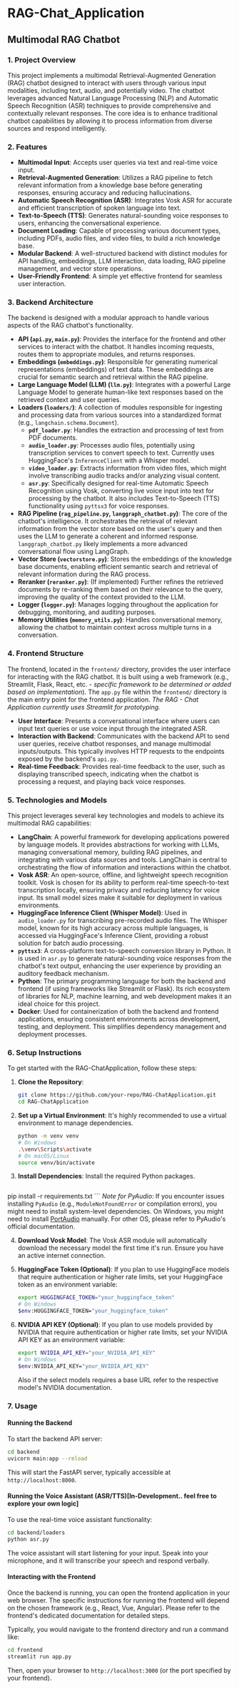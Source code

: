 # RAG-Chat_Application

## Multimodal RAG Chatbot

### 1. Project Overview

This project implements a multimodal Retrieval-Augmented Generation (RAG) chatbot designed to interact with users through various input modalities, including text, audio, and potentially video. The chatbot leverages advanced Natural Language Processing (NLP) and Automatic Speech Recognition (ASR) techniques to provide comprehensive and contextually relevant responses. The core idea is to enhance traditional chatbot capabilities by allowing it to process information from diverse sources and respond intelligently.

### 2. Features

- **Multimodal Input**: Accepts user queries via text and real-time voice input.
- **Retrieval-Augmented Generation**: Utilizes a RAG pipeline to fetch relevant information from a knowledge base before generating responses, ensuring accuracy and reducing hallucinations.
- **Automatic Speech Recognition (ASR)**: Integrates Vosk ASR for accurate and efficient transcription of spoken language into text.
- **Text-to-Speech (TTS)**: Generates natural-sounding voice responses to users, enhancing the conversational experience.
- **Document Loading**: Capable of processing various document types, including PDFs, audio files, and video files, to build a rich knowledge base.
- **Modular Backend**: A well-structured backend with distinct modules for API handling, embeddings, LLM interaction, data loading, RAG pipeline management, and vector store operations.
- **User-Friendly Frontend**: A simple yet effective frontend for seamless user interaction.

### 3. Backend Architecture

The backend is designed with a modular approach to handle various aspects of the RAG chatbot's functionality.

- **API (`api.py`, `main.py`)**: Provides the interface for the frontend and other services to interact with the chatbot. It handles incoming requests, routes them to appropriate modules, and returns responses.
- **Embeddings (`embeddings.py`)**: Responsible for generating numerical representations (embeddings) of text data. These embeddings are crucial for semantic search and retrieval within the RAG pipeline.
- **Large Language Model (LLM) (`llm.py`)**: Integrates with a powerful Large Language Model to generate human-like text responses based on the retrieved context and user queries.
- **Loaders (`loaders/`)**: A collection of modules responsible for ingesting and processing data from various sources into a standardized format (e.g., `langchain.schema.Document`).
    - **`pdf_loader.py`**: Handles the extraction and processing of text from PDF documents.
    - **`audio_loader.py`**: Processes audio files, potentially using transcription services to convert speech to text. Currently uses HuggingFace's `InferenceClient` with a Whisper model.
    - **`video_loader.py`**: Extracts information from video files, which might involve transcribing audio tracks and/or analyzing visual content.
    - **`asr.py`**: Specifically designed for real-time Automatic Speech Recognition using Vosk, converting live voice input into text for processing by the chatbot. It also includes Text-to-Speech (TTS) functionality using `pyttsx3` for voice responses.
- **RAG Pipeline (`rag_pipeline.py`, `langgraph_chatbot.py`)**: The core of the chatbot's intelligence. It orchestrates the retrieval of relevant information from the vector store based on the user's query and then uses the LLM to generate a coherent and informed response. `langgraph_chatbot.py` likely implements a more advanced conversational flow using LangGraph.
- **Vector Store (`vectorstore.py`)**: Stores the embeddings of the knowledge base documents, enabling efficient semantic search and retrieval of relevant information during the RAG process.
- **Reranker (`reranker.py`)**: (If implemented) Further refines the retrieved documents by re-ranking them based on their relevance to the query, improving the quality of the context provided to the LLM.
- **Logger (`logger.py`)**: Manages logging throughout the application for debugging, monitoring, and auditing purposes.
- **Memory Utilities (`memory_utils.py`)**: Handles conversational memory, allowing the chatbot to maintain context across multiple turns in a conversation.

### 4. Frontend Structure

The frontend, located in the `frontend/` directory, provides the user interface for interacting with the RAG chatbot. It is built using a web framework (e.g., Streamlit, Flask, React, etc. - *specific framework to be determined or added based on implementation*). The `app.py` file within the `frontend/` directory is the main entry point for the frontend application.
*The RAG - Chat Application currently uses Streamlit for prototyping.*

- **User Interface**: Presents a conversational interface where users can input text queries or use voice input through the integrated ASR.
- **Interaction with Backend**: Communicates with the backend API to send user queries, receive chatbot responses, and manage multimodal inputs/outputs. This typically involves HTTP requests to the endpoints exposed by the backend's `api.py`.
- **Real-time Feedback**: Provides real-time feedback to the user, such as displaying transcribed speech, indicating when the chatbot is processing a request, and playing back voice responses.

### 5. Technologies and Models

This project leverages several key technologies and models to achieve its multimodal RAG capabilities:

- **LangChain**: A powerful framework for developing applications powered by language models. It provides abstractions for working with LLMs, managing conversational memory, building RAG pipelines, and integrating with various data sources and tools. LangChain is central to orchestrating the flow of information and interactions within the chatbot.
- **Vosk ASR**: An open-source, offline, and lightweight speech recognition toolkit. Vosk is chosen for its ability to perform real-time speech-to-text transcription locally, ensuring privacy and reducing latency for voice input. Its small model sizes make it suitable for deployment in various environments.
- **HuggingFace Inference Client (Whisper Model)**: Used in `audio_loader.py` for transcribing pre-recorded audio files. The Whisper model, known for its high accuracy across multiple languages, is accessed via HuggingFace's Inference Client, providing a robust solution for batch audio processing.
- **`pyttsx3`**: A cross-platform text-to-speech conversion library in Python. It is used in `asr.py` to generate natural-sounding voice responses from the chatbot's text output, enhancing the user experience by providing an auditory feedback mechanism.
- **Python**: The primary programming language for both the backend and frontend (if using frameworks like Streamlit or Flask). Its rich ecosystem of libraries for NLP, machine learning, and web development makes it an ideal choice for this project.
- **Docker**: Used for containerization of both the backend and frontend applications, ensuring consistent environments across development, testing, and deployment. This simplifies dependency management and deployment processes.

### 6. Setup Instructions

To get started with the RAG-ChatApplication, follow these steps:

1.  **Clone the Repository**:
    ```bash
    git clone https://github.com/your-repo/RAG-ChatApplication.git
    cd RAG-ChatApplication
    ```

2.  **Set up a Virtual Environment**:
    It's highly recommended to use a virtual environment to manage dependencies.
    ```bash
    python -m venv venv
    # On Windows
    .\venv\Scripts\activate
    # On macOS/Linux
    source venv/bin/activate
    ```

3.  **Install Dependencies**:
    Install the required Python packages.
    ```bash
pip install -r requirements.txt
    ```
    *Note for PyAudio*: If you encounter issues installing `PyAudio` (e.g., `ModuleNotFoundError` or compilation errors), you might need to install system-level dependencies. On Windows, you might need to install [PortAudio](http://www.portaudio.com/archives/pa_stable_v190600_20161030.tgz) manually. For other OS, please refer to PyAudio's official documentation.

4.  **Download Vosk Model**:
    The Vosk ASR module will automatically download the necessary model the first time it's run. Ensure you have an active internet connection.

5.  **HuggingFace Token (Optional)**:
    If you plan to use HuggingFace models that require authentication or higher rate limits, set your HuggingFace token as an environment variable:
    ```bash
    export HUGGINGFACE_TOKEN="your_huggingface_token"
    # On Windows
    $env:HUGGINGFACE_TOKEN="your_huggingface_token"
    ```
6.  **NVIDIA API KEY (Optional)**:
    If you plan to use models provided by NVIDIA that require authentication or higher rate limits, set your NVIDIA API KEY as an environment variable:
    ```bash
    export NVIDIA_API_KEY="your_NVIDIA_API_KEY"
    # On Windows
    $env:NVIDIA_API_KEY="your_NVIDIA_API_KEY"
    ```
    Also if the select models requires a base URL refer to the respective model's NVIDIA documentation.

### 7. Usage

#### Running the Backend

To start the backend API server:

```bash
cd backend
uvicorn main:app --reload
```

This will start the FastAPI server, typically accessible at `http://localhost:8000`.

#### Running the Voice Assistant (ASR/TTS)[In-Development.. feel free to explore your own logic]

To use the real-time voice assistant functionality:

```bash
cd backend/loaders
python asr.py
```

The voice assistant will start listening for your input. Speak into your microphone, and it will transcribe your speech and respond verbally.

#### Interacting with the Frontend

Once the backend is running, you can open the frontend application in your web browser. The specific instructions for running the frontend will depend on the chosen framework (e.g., React, Vue, Angular). Please refer to the frontend's dedicated documentation for detailed steps.

Typically, you would navigate to the frontend directory and run a command like:

```bash
cd frontend
streamlit run app.py
```

Then, open your browser to `http://localhost:3000` (or the port specified by your frontend).

